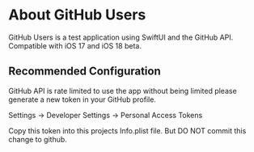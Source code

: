 # About GitHub Users

GitHub Users is a test application using SwiftUI and the GitHub API. Compatible with iOS 17 and iOS 18 beta.

## Recommended Configuration

GitHub API is rate limited to use the app without being limited please generate a new token in your GitHub profile.

Settings -> Developer Settings -> Personal Access Tokens

Copy this token into this projects Info.plist file. But DO NOT commit this change to github.
